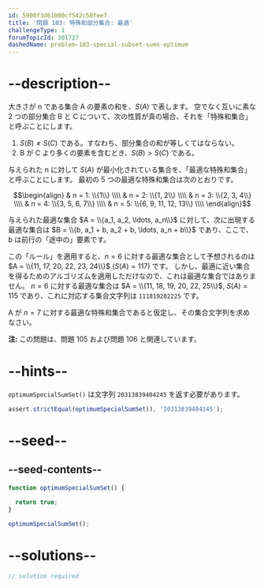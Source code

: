 ```yaml
---
id: 5900f3d61000cf542c50fee7
title: '問題 103: 特殊和部分集合: 最適'
challengeType: 1
forumTopicId: 301727
dashedName: problem-103-special-subset-sums-optimum
---
```


# --description--

大きさが n である集合 A の要素の和を、$S(A)$ で表します。 空でなく互いに素な 2 つの部分集合 B と C について、次の性質が真の場合、それを「特殊和集合」と呼ぶことにします。

1. $S(B) ≠ S(C)$ である。すなわち、部分集合の和が等しくてはならない。
2. B が C より多くの要素を含むとき、$S(B) > S(C)$ である。

与えられた n に対して $S(A)$ が最小化されている集合を、「最適な特殊和集合」と呼ぶことにします。 最初の 5 つの最適な特殊和集合は次のとおりです。

$$\begin{align}   & n = 1: \\{1\\} \\\\
  & n = 2: \\{1, 2\\} \\\\   & n = 3: \\{2, 3, 4\\} \\\\
  & n = 4: \\{3, 5, 6, 7\\} \\\\   & n = 5: \\{6, 9, 11, 12, 13\\} \\\\
\end{align}$$

与えられた最適な集合 $A = \\{a_1, a_2, \ldots, a_n\\}$ に対して、次に出現する最適な集合は $B = \\{b, a_1 + b, a_2 + b, \ldots, a_n + b\\}$ であり、ここで、b は前行の「途中の」要素です。

この「ルール」を適用すると、$n = 6$ に対する最適な集合として予想されるのは $A = \\{11, 17, 20, 22, 23, 24\\}$ ($S(A) = 117$) です。 しかし、最適に近い集合を得るためのアルゴリズムを適用しただけなので、これは最適な集合ではありません。 $n = 6$ に対する最適な集合は $A = \\{11, 18, 19, 20, 22, 25\\}$, $S(A) = 115$ であり、これに対応する集合文字列は `111819202225` です。

A が $n = 7$ に対する最適な特殊和集合であると仮定し、その集合文字列を求めなさい。

**注:** この問題は、問題 105 および問題 106 と関連しています。

# --hints--

`optimumSpecialSumSet()` は文字列 `20313839404245` を返す必要があります。

```js
assert.strictEqual(optimumSpecialSumSet(), '20313839404245');
```

# --seed--

## --seed-contents--

```js
function optimumSpecialSumSet() {

  return true;
}

optimumSpecialSumSet();
```

# --solutions--

```js
// solution required
```

